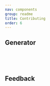 ```yaml
---
nav: components
group: readme
title: Contributing
order: 6
---
```


## Generator

<br/>

<code src="./index.tsx" inline></code>

<br/>

## Feedback

<br/>
